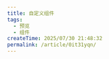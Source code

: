 ```yaml
---
title: 自定义组件
tags:
  - 预览
  - 组件
createTime: 2025/07/30 21:48:32
permalink: /article/0it31yqn/
---
```


<CustomComponent />
